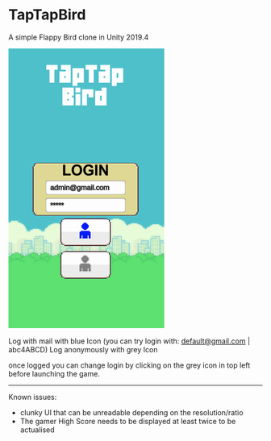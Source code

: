 # TapTapBird
A simple Flappy Bird clone in Unity 2019.4

![alt text](https://github.com/Prandar/TapTapBird/blob/main/Assets/Animations/TapTapBird.gif)



Log with mail with blue Icon (you can try login with: default@gmail.com | abc4ABCD)
Log anonymously with grey Icon

once logged you can change login by clicking on the grey icon in top left before launching the game.

- - - - - - - - - - - - -
Known issues:
  - clunky UI that can be unreadable depending on the resolution/ratio
  - The gamer High Score needs to be displayed at least twice to be actualised

